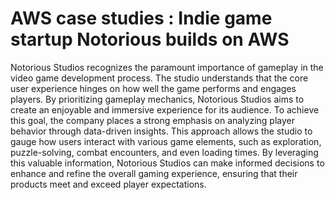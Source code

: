 # AWS case studies : Indie game startup Notorious builds on AWS

Notorious Studios recognizes the paramount importance of gameplay in the video game development process. The studio understands that the core user experience hinges on how well the game performs and engages players. By prioritizing gameplay mechanics, Notorious Studios aims to create an enjoyable and immersive experience for its audience. To achieve this goal, the company places a strong emphasis on analyzing player behavior through data-driven insights. This approach allows the studio to gauge how users interact with various game elements, such as exploration, puzzle-solving, combat encounters, and even loading times. By leveraging this valuable information, Notorious Studios can make informed decisions to enhance and refine the overall gaming experience, ensuring that their products meet and exceed player expectations.